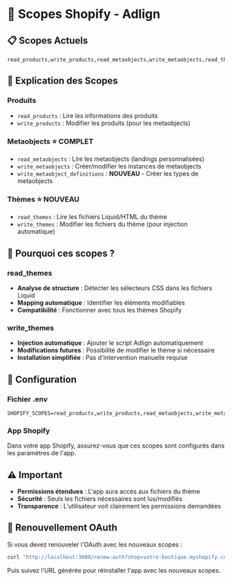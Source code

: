 # 🔐 Scopes Shopify - Adlign

## 📋 Scopes Actuels

```
read_products,write_products,read_metaobjects,write_metaobjects,read_themes,write_themes,write_metaobject_definitions
```

## 🎯 Explication des Scopes

### **Produits**
- `read_products` : Lire les informations des produits
- `write_products` : Modifier les produits (pour les metaobjects)

### **Metaobjects** ⭐ **COMPLET**
- `read_metaobjects` : Lire les metaobjects (landings personnalisées)
- `write_metaobjects` : Créer/modifier les instances de metaobjects
- `write_metaobject_definitions` : **NOUVEAU** - Créer les types de metaobjects

### **Thèmes** ⭐ **NOUVEAU**
- `read_themes` : Lire les fichiers Liquid/HTML du thème
- `write_themes` : Modifier les fichiers du thème (pour injection automatique)

## 🚀 Pourquoi ces scopes ?

### **read_themes**
- **Analyse de structure** : Détecter les sélecteurs CSS dans les fichiers Liquid
- **Mapping automatique** : Identifier les éléments modifiables
- **Compatibilité** : Fonctionner avec tous les thèmes Shopify

### **write_themes**
- **Injection automatique** : Ajouter le script Adlign automatiquement
- **Modifications futures** : Possibilité de modifier le thème si nécessaire
- **Installation simplifiée** : Pas d'intervention manuelle requise

## 🔧 Configuration

### **Fichier .env**
```env
SHOPIFY_SCOPES=read_products,write_products,read_metaobjects,write_metaobjects,read_themes,write_themes,write_metaobject_definitions
```

### **App Shopify**
Dans votre app Shopify, assurez-vous que ces scopes sont configurés dans les paramètres de l'app.

## ⚠️ Important

- **Permissions étendues** : L'app aura accès aux fichiers du thème
- **Sécurité** : Seuls les fichiers nécessaires sont lus/modifiés
- **Transparence** : L'utilisateur voit clairement les permissions demandées

## 🔄 Renouvellement OAuth

Si vous devez renouveler l'OAuth avec les nouveaux scopes :

```bash
curl "http://localhost:3000/renew-auth?shop=votre-boutique.myshopify.com"
```

Puis suivez l'URL générée pour réinstaller l'app avec les nouveaux scopes.
